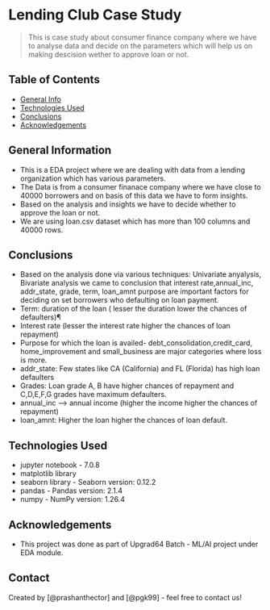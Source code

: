 # Lending Club Case Study
> This is case study about consumer finance company where we have to analyse data and decide on the parameters which will help us on making descision wether to approve loan or not.


## Table of Contents
* [General Info](#general-information)
* [Technologies Used](#technologies-used)
* [Conclusions](#conclusions)
* [Acknowledgements](#acknowledgements)


## General Information
- This is a EDA project where we are dealing with data from a lending organization which has various parameters.
- The Data is from a consumer finanace company where we have close to 40000 borrowers and on basis of this data we have to form insights.
- Based on the analysis and insights we have to decide whether to approve the loan or not.
- We are using loan.csv dataset which has more than 100 columns and 40000 rows.

## Conclusions
- Based on the analysis done via various techniques: Univariate anyalysis, Bivariate analysis we came to conclusion that interest rate,annual_inc, addr_state, grade, term, loan_amnt purpose are important factors for deciding on set borrowers who defaulting on loan payment.
- Term: duration of the loan ( lesser the duration lower the chances of defaulters)¶
- Interest rate (lesser the interest rate higher the chances of loan repayment)
-  Purpose for which the loan is availed- debt_consolidation,credit_card, home_improvement and small_business are major categories where loss is more.
- addr_state: Few states like CA (California) and FL (Florida) has high loan defaulters
- Grades: Loan grade A, B have higher chances of repayment and C,D,E,F,G grades have maximum defaulters.
- annual_inc --> annual income (higher the income higher the chances of repayment)
- loan_amnt: Higher the loan higher the chances of loan default.


## Technologies Used
- jupyter notebook - 7.0.8
- matplotlib library
- seaborn library - Seaborn version: 0.12.2
- pandas - Pandas version: 2.1.4
- numpy - NumPy version: 1.26.4

## Acknowledgements
- This project was done as part of Upgrad64 Batch - ML/AI project under EDA module.


## Contact
Created by [@prashanthector] and [@pgk99] - feel free to contact us!

